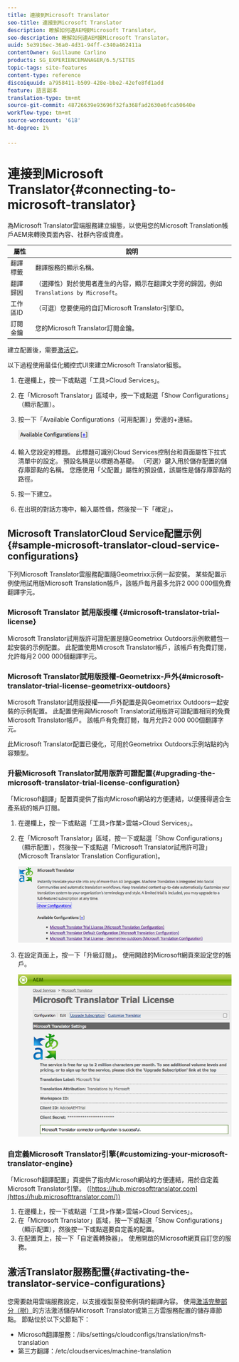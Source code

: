 ```yaml
---
title: 連接到Microsoft Translator
seo-title: 連接到Microsoft Translator
description: 瞭解如何連AEM接Microsoft Translator。
seo-description: 瞭解如何連AEM接Microsoft Translator。
uuid: 5e3916ec-36a0-4d31-94ff-c340a462411a
contentOwner: Guillaume Carlino
products: SG_EXPERIENCEMANAGER/6.5/SITES
topic-tags: site-features
content-type: reference
discoiquuid: a7958411-b509-428e-bbe2-42efe8fd1add
feature: 語言副本
translation-type: tm+mt
source-git-commit: 48726639e93696f32fa368fad2630e6fca50640e
workflow-type: tm+mt
source-wordcount: '618'
ht-degree: 1%

---
```



# 連接到Microsoft Translator{#connecting-to-microsoft-translator}

為Microsoft Translator雲端服務建立組態，以使用您的Microsoft Translation帳戶AEM來轉換頁面內容、社群內容或資產。

| 屬性 | 說明 |
|---|---|
| 翻譯標籤 | 翻譯服務的顯示名稱。 |
| 翻譯歸因 | （選擇性）對於使用者產生的內容，顯示在翻譯文字旁的歸因，例如`Translations by Microsoft`。 |
| 工作區ID | （可選）您要使用的自訂Microsoft Translator引擎ID。 |
| 訂閱金鑰 | 您的Microsoft Translator訂閱金鑰。 |

建立配置後，需要[激活它](/help/sites-administering/tc-msconf.md#activating-the-translator-service-configurations)。

以下過程使用最佳化觸控式UI來建立Microsoft Translator組態。

1. 在邊欄上，按一下或點選「工具>Cloud Services」。
1. 在「Microsoft Translator」區域中，按一下或點選「Show Configurations」（顯示配置）。
1. 按一下「Available Configurations（可用配置）」旁邊的+連結。

   ![chlimage_1-382](assets/chlimage_1-382.png)

1. 輸入您設定的標題。 此標題可識別Cloud Services控制台和頁面屬性下拉式清單中的設定。 預設名稱是以標題為基礎。 （可選）鍵入用於儲存配置的儲存庫節點的名稱。 您應使用「父配置」屬性的預設值，該屬性是儲存庫節點的路徑。
1. 按一下建立。
1. 在出現的對話方塊中，輸入屬性值，然後按一下「確定」。

## Microsoft TranslatorCloud Service配置示例{#sample-microsoft-translator-cloud-service-configurations}

下列Microsoft Translator雲服務配置隨Geometrixx示例一起安裝。 某些配置示例使用試用版Microsoft Translation帳戶，該帳戶每月最多允許2 000 000個免費翻譯字元。

### Microsoft Translator 試用版授權 {#microsoft-translator-trial-license}

Microsoft Translator試用版許可證配置是隨Geometrixx Outdoors示例軟體包一起安裝的示例配置。 此配置使用Microsoft Translator帳戶，該帳戶有免費訂閱，允許每月2 000 000個翻譯字元。

### Microsoft Translator試用版授權-Geometrixx-戶外{#microsoft-translator-trial-license-geometrixx-outdoors}

Microsoft Translator試用版授權——戶外配置是與Geometrixx Outdoors一起安裝的示例配置。 此配置使用與Microsoft Translator試用版許可證配置相同的免費Microsoft Translator帳戶。 該帳戶有免費訂閱，每月允許2 000 000個翻譯字元。

此Microsoft Translator配置已優化，可用於Geometrixx Outdoors示例站點的內容類型。

### 升級Microsoft Translator試用版許可證配置{#upgrading-the-microsoft-translator-trial-license-configuration}

「Microsoft翻譯」配置頁提供了指向Microsoft網站的方便連結，以便獲得適合生產系統的帳戶訂閱。

1. 在邊欄上，按一下或點選「工具>作業>雲端>Cloud Services」。
1. 在「Microsoft Translator」區域，按一下或點選「Show Configurations」（顯示配置），然後按一下或點選「Microsoft Translator試用許可證」(Microsoft Translator Translation Configuration)。

   ![chlimage_1-383](assets/chlimage_1-383.png)

1. 在設定頁面上，按一下「升級訂閱」。 使用開啟的Microsoft網頁來設定您的帳戶。

   ![chlimage_1-384](assets/chlimage_1-384.png)

### 自定義Microsoft Translator引擎{#customizing-your-microsoft-translator-engine}

「Microsoft翻譯配置」頁提供了指向Microsoft網站的方便連結，用於自定義Microsoft Translator引擎。 ([https://hub.microsofttranslator.com](https://hub.microsofttranslator.com/))

1. 在邊欄上，按一下或點選「工具>作業>雲端>Cloud Services」。
1. 在「Microsoft Translator」區域，按一下或點選「Show Configurations」（顯示配置），然後按一下或點選要自定義的配置。
1. 在配置頁上，按一下「自定義轉換器」。 使用開啟的Microsoft網頁自訂您的服務。

## 激活Translator服務配置{#activating-the-translator-service-configurations}

您需要啟用雲端服務設定，以支援複製至發佈例項的翻譯內容。 使用[激活完整部分（樹）](/help/sites-authoring/publishing-pages.md#publishing-and-unpublishing-a-tree)的方法激活儲存Microsoft Translator或第三方雲服務配置的儲存庫節點。 節點位於以下父節點下：

* Microsoft翻譯服務：/libs/settings/cloudconfigs/translation/msft-translation
* 第三方翻譯：/etc/cloudservices/machine-translation

